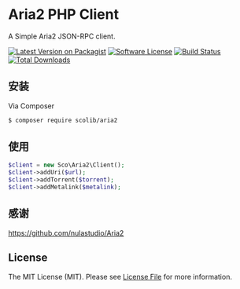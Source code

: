 # Aria2 PHP Client

A Simple Aria2 JSON-RPC client.

[![Latest Version on Packagist][ico-version]][link-packagist]
[![Software License][ico-license]](LICENSE.md)
[![Build Status][ico-travis]][link-travis]
[![Total Downloads][ico-downloads]][link-downloads]


## 安装

Via Composer

``` bash
$ composer require scolib/aria2
```

## 使用

``` php
$client = new Sco\Aria2\Client();
$client->addUri($url);
$client->addTorrent($torrent);
$client->addMetalink($metalink);
```

## 感谢
https://github.com/nulastudio/Aria2

## License

The MIT License (MIT). Please see [License File](LICENSE.md) for more information.

[ico-version]: https://img.shields.io/packagist/v/scolib/aria2.svg?style=flat-square
[ico-license]: https://img.shields.io/badge/license-MIT-brightgreen.svg?style=flat-square
[ico-travis]: https://img.shields.io/travis/scolib/aria2/master.svg?style=flat-square
[ico-downloads]: https://img.shields.io/packagist/dt/scolib/aria2.svg?style=flat-square

[link-packagist]: https://packagist.org/packages/scolib/aria2
[link-travis]: https://travis-ci.com/scolib/aria2
[link-downloads]: https://packagist.org/packages/scolib/aria2
